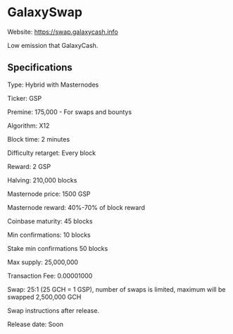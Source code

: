 GalaxySwap
======

Website: https://swap.galaxycash.info

Low emission that GalaxyCash.

Specifications
--------------
Type: Hybrid with Masternodes

Ticker: GSP

Premine: 175,000 - For swaps and bountys

Algorithm: X12

Block time: 2 minutes

Difficulty retarget: Every block

Reward: 2 GSP

Halving: 210,000 blocks

Masternode price: 1500 GSP

Masternode reward: 40%-70% of block reward

Coinbase maturity: 45 blocks

Min confirmations: 10 blocks

Stake min confirmations 50 blocks

Max supply: 25,000,000

Transaction Fee: 0.00001000

Swap: 25:1 (25 GCH = 1 GSP), number of swaps is limited, maximum will be swapped 2,500,000 GCH

Swap instructions after release.

Release date: Soon
